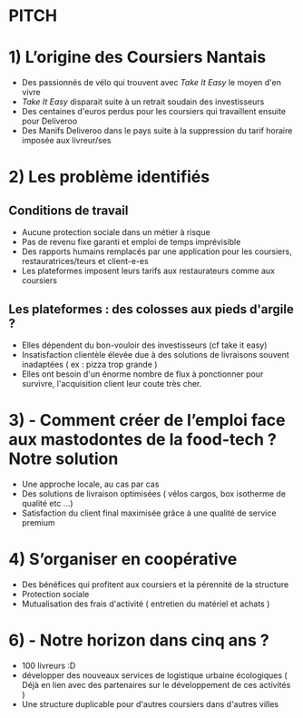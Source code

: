 # PITCH

# 1) L’origine des Coursiers Nantais

- Des passionnés de vélo qui trouvent avec *Take It Easy* le moyen d'en vivre
- *Take It Easy* disparait suite à un retrait soudain des investisseurs
- Des centaines d'euros perdus pour les coursiers qui travaillent ensuite pour Deliveroo
- Des Manifs Deliveroo dans le pays suite à la suppression du tarif horaire imposée aux livreur/ses

# 2) Les problème identifiés
## Conditions de travail
- Aucune protection sociale dans un métier à risque
- Pas de revenu fixe garanti et emploi de temps imprévisible
- Des rapports humains remplacés par une application pour les coursiers, restauratrices/teurs et client-e-es
- Les plateformes imposent leurs tarifs aux restaurateurs comme aux coursiers

## Les plateformes : des colosses aux pieds d'argile ?

- Elles dépendent du bon-vouloir des investisseurs (cf take it easy)
- Insatisfaction clientèle élevée due à des solutions de livraisons souvent inadaptées ( ex : pizza trop grande )
- Elles ont besoin d'un énorme nombre de flux à ponctionner pour survivre, l'acquisition client leur coute très cher.

# 3) - Comment créer de l’emploi face aux mastodontes de la food-tech ? Notre solution

- Une approche locale, au cas par cas
- Des solutions de livraison optimisées ( vélos cargos, box isotherme de qualité etc ...)
- Satisfaction du client final maximisée grâce à une qualité de service premium

# 4) S’organiser en coopérative

- Des bénéfices qui profitent aux coursiers et la pérennité de la structure
- Protection sociale
- Mutualisation des frais d'activité ( entretien du matériel et achats )

# 6) - Notre horizon dans cinq ans ?

- 100 livreurs :D
- développer des nouveaux services de logistique urbaine écologiques ( Déjà en lien avec des partenaires sur le développement de ces activités )
- Une structure duplicable pour d'autres coursiers dans d'autres villes
